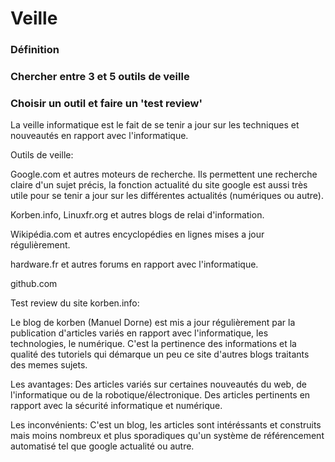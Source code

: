 # Veille

  ### Définition
  
  ### Chercher entre 3 et 5 outils de veille
  
  ### Choisir un outil et faire un 'test review'
  

La veille informatique est le fait de se tenir a jour sur les techniques et nouveautés en rapport avec l'informatique.

Outils de veille:

Google.com et autres moteurs de recherche. Ils permettent une recherche claire d'un sujet précis, la fonction actualité du site 
google est aussi très utile pour se tenir a jour sur les différentes actualités (numériques ou autre).

Korben.info, Linuxfr.org et autres blogs de relai d'information.

Wikipédia.com et autres encyclopédies en lignes mises a jour régulièrement.

hardware.fr et autres forums en rapport avec l'informatique.

github.com


Test review du site korben.info:

Le blog de korben (Manuel Dorne) est mis a jour régulièrement par la publication d'articles variés en rapport avec l'informatique, 
les technologies, le numérique. C'est la pertinence des informations et la qualité des tutoriels qui démarque un peu ce site d'autres blogs
traitants des memes sujets.

Les avantages: Des articles variés sur certaines nouveautés du web, de l'informatique ou de la robotique/électronique.
Des articles pertinents en rapport avec la sécurité informatique et numérique.

Les inconvénients: C'est un blog, les articles sont intéréssants et construits mais moins nombreux et plus sporadiques qu'un système
de référencement automatisé tel que google actualité ou autre.
